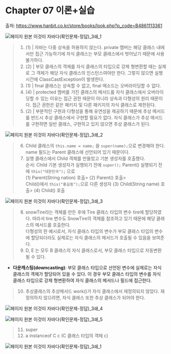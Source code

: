 # Chapter 07 이론+실습
출처: https://www.hanbit.co.kr/store/books/look.php?p_code=B4861113361

![페이지 원본 이것이 자바다(확인문제-정답)_3쇄_1](https://github.com/emitlight/emitlight.github.io/assets/128894133/965fa4a7-6e78-4d21-8742-55c7a7802e5f)
> 1. (1) | 자바는 다중 상속을 허용하지 않는다. private 멤버는 해당 클래스 내에서만 접근 가능하기에 자식 클래스는 부모 클래스에서 벗어났기 때문에 사용 불가하다.
> 2. (2) | 부모 클래스의 객체를 자식 클래스의 타입으로 강제 형변환할 때는 실제로 그 객체가 해당 자식 클래스의 인스턴스여야만 한다. 그렇지 않으면 실행 시간에 ClassCastException이 발생한다.
> 3. (1) | final 클래스는 상속할 수 없고, final 메소드는 오버라이딩할 수 없다.
> 4. (4) | protected 멤버를 가진 클래스의 메서드를 자식 클래스에서 오버라이딩할 수 있는 이유는 접근 권한 때문이 아니라 상속과 다형성의 원리 때문이다. 접근 권한은 같은 패키지 및 다른 패키지의 자식 클래스로 제한된다.
> 5. (2) | 부분적인 구현과 다형성을 통해 유연성을 제공하기 때문에 추상 메서드를 반드시 추상 클래스에서 구현할 필요가 없다. 자식 클래스가 추상 메서드를 구현하면 일반 클래스, 구현하고 있지 않으면 추상 클래스가 된다.

![페이지 원본 이것이 자바다(확인문제-정답)_3쇄_2](https://github.com/emitlight/emitlight.github.io/assets/128894133/5bb21797-dd57-48a0-9bc1-e87c31f69b63)
> 6. Child 클래스의 `this.name = name;` 을 `super(name);`으로 변경해야 한다.<br>name 필드는 Parent 클래스에 선언되어 있기 때문이다.
> 7. 실행 클래스에서 Child 객체를 만들었고 기본 생성자를 호출했다.<br>
> 순서: Child 기본 생성자가 실행되기 전에 `super();` Parent() 실행되기 전에 `this("대한민국");` 으로<br>
(1) Parent(String nation) 호출> (2) Parent() 호출><br>
Child()에서 `this("홍길동");`으로 다른 생성자 (3) Child(String name) 호출> (4) Child() 호출

![페이지 원본 이것이 자바다(확인문제-정답)_3쇄_3](https://github.com/emitlight/emitlight.github.io/assets/128894133/037d6bfd-58ff-4e6f-aad4-fbc151caa5fb)
> 8. snowTire라는 객체를 만든 후에 Tire 클래스 타입의 변수 tire에 할당하였다. 따라서 tire 변수도 SnowTire의 객체를 참조하고 있기 때문에 해당 클래스의 메서드를 호출한다.<br>
다형성의 한 예시로서, 자식 클래스 타입의 변수가 부모 클래스 타입의 변수에 할당되더라도 실제로는 자식 클래스의 메서드가 호출될 수 있음을 보여준다.
> 9. D, E 는 모두 B 클래스의 자식 클래스로서, 부모 클래스 타입으로 자동변환 될 수 있다. 
* **다운캐스팅(downcasting)**: 부모 클래스 타입으로 선언된 변수에 실제로는 자식 클래스의 객체가 할당되어 있을 수 있다. 이 경우 부모 클래스 타입의 변수를 자식 클래스 타입으로 강제 형변환하여 자식 클래스의 메서드나 필드에 접근한다. 
> 10. 추상클래스의 추상메서드 work()가 자식 클래스에서 재정의되지 않았다. 재정의하지 않으려면, 자식 클래스 또한 추상 클래스가 되어야 한다.

![페이지 원본 이것이 자바다(확인문제-정답)_3쇄_4](https://github.com/emitlight/emitlight.github.io/assets/128894133/e6483c50-6667-420a-a0c2-2ee28f2981ca)

![페이지 원본 이것이 자바다(확인문제-정답)_3쇄_5](https://github.com/emitlight/emitlight.github.io/assets/128894133/ca53f60e-9ac8-4689-be72-d292f7dc1302)
> 11. super
> 12. a instanceof C c (C 클래스 타입의 객체 c)

![페이지 원본 이것이 자바다(확인문제-정답)_3쇄_1](https://github.com/emitlight/emitlight.github.io/assets/128894133/e41dbb2d-7a24-4be7-9b9e-42e1743a5d58)
